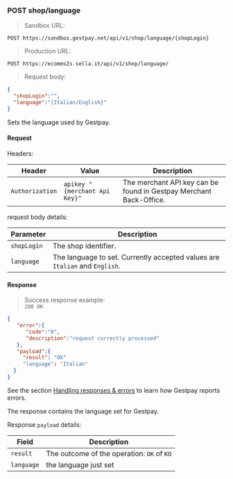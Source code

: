 ### POST shop/language


> Sandbox URL:

```
POST https://sandbox.gestpay.net/api/v1/shop/language/{shopLogin}
```


> Production URL: 

```
POST https://ecomms2s.sella.it/api/v1/shop/language/
```


> Request body: 

```json
{
  "shopLogin":"",
  "language":"{Italian/English}"
}
```

Sets the language used by Gestpay. 

#### Request 

Headers: 

| Header          | Value                         | Description                                                        |
| --------------- | ----------------------------- | ------------------------------------------------------------------ |
| `Authorization` | `apikey "{merchant Api Key}"` | The merchant API key can be found in Gestpay Merchant Back-Office. |

request body details: 

| Parameter | Description | 
| --------- | ----------- | 
| `shopLogin` | The shop identifier. | 
| `language` | The language to set. Currently accepted values are `Italian` and `English`. 

#### Response 

> Success response example:<br>
> `200 OK`

```json
{
   "error":{  
      "code":"0",
      "description":"request correctly processed"
   },
   "payload":{
     "result": "OK"
     "language": "Italian"
  }
}
```

See the section [Handling responses & errors](#handling-responses-amp-errors) to learn how Gestpay reports errors.

The response contains the language set for Gestpay. 

Response `payload` details:


| Field          | Description 
| -------------- | -----------
| `result`      | The outcome of the operation: `OK` of `KO`
| `language` | the language just set